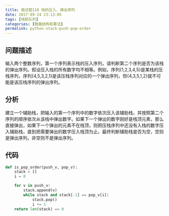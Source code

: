 ```yaml
---
title: 面试题110 栈的压入、弹出序列
date: 2017-09-24 23:13:05
tags: [栈和队列]
categories: [数据结构和算法]
permalink: python-stack-push-pop-order
---
```

## 问题描述 ##
输入两个整数序列，第一个序列表示栈的压入序列，请判断第二个序列是否为该栈的弹出序列。假设压入栈的所有数字均不相等。例如，序列{1,2,3,4,5}是某栈的压栈序列，序列{4,5,3,2,1}是该压栈序列对应的一个弹出序列，但{4,3,5,1,2}就不可能是该压栈序列的弹出序列。
<!-- more -->
## 分析 ##
建立一个辅助栈，把输入的第一个序列中的数字依次压入该辅助栈，并按照第二个序列的顺序依次从该栈中弹出数字。如果下一个弹出的数字刚好是栈顶元素，那么直接弹出，如果下一个弹出的元素不在栈顶，则把压栈序列中还没有入栈的数字压入辅助栈，直到把需要弹出的数字压入栈顶为止。最终判断辅助栈是否为空，空则是弹出序列，非空则不是弹出序列。
## 代码 ##
```python
def is_pop_order(push_v, pop_v):
    stack = []
    i = 0

    for v in push_v:
        stack.append(v)
        while stack and stack[-1] == pop_v[i]:
            stack.pop()
            i += 1
    return len(stack) == 0
```
